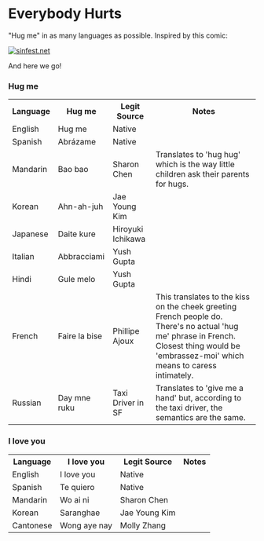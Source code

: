 Everybody Hurts
==============

"Hug me" in as many languages as possible.  Inspired by this comic:

[![sinfest.net](http://sinfest.net/comikaze/comics/2008-08-31.gif)](http://www.sinfest.net/archive_page.php?comicID=2917)

And here we go!

### Hug me
<table>
<tr>
<th>Language</th>
<th>Hug me</th>
<th>Legit Source</th>
<th>Notes</th>
</tr>
<tr>
<td>English</td>
<td>Hug me</td>
<td>Native</td>
<td></td>
</tr>
<tr>
<td>Spanish</td>
<td>Abrázame</td>
<td>Native</td>
<td></td>
</tr>
<tr>
<td>Mandarin</td>
<td>Bao bao</td>
<td>Sharon Chen</td>
<td>Translates to 'hug hug' which is the way little children ask their parents for hugs.</td>
</tr>
<tr>
<td>Korean</td>
<td>Ahn-ah-juh</td>
<td>Jae Young Kim</td>
<td></td>
</tr>
<tr>
<td>Japanese</td>
<td>Daite kure</td>
<td>Hiroyuki Ichikawa</td>
<td></td>
</tr>
<tr>
<td>Italian</td>
<td>Abbracciami</td>
<td>Yush Gupta</td>
<td></td>
</tr>
<tr>
<td>Hindi</td>
<td>Gule melo</td>
<td>Yush Gupta</td>
<td></td>
</tr>
<tr>
<td>French</td>
<td>Faire la bise</td>
<td>Phillipe Ajoux</td>
<td>This translates to the kiss on the cheek greeting French people do.  There's no actual 'hug me' phrase in French.  Closest thing would be 'embrassez-moi' which means to caress intimately.</td>
</tr>
<tr>
<td>Russian</td>
<td>Day mne ruku</td>
<td>Taxi Driver in SF</td>
<td>Translates to 'give me a hand' but, according to the taxi driver, the semantics are the same.</td>
</tr>
</table>


### I love you
<table>
<tr>
<th>Language</th>
<th>I love you</th>
<th>Legit Source</th>
<th>Notes</th>
</tr>
<tr>
<td>English</td>
<td>I love you</td>
<td>Native</td>
<td></td>
</tr>
<tr>
<td>Spanish</td>
<td>Te quiero</td>
<td>Native</td>
<td></td>
</tr>
<tr>
<td>Mandarin</td>
<td>Wo ai ni</td>
<td>Sharon Chen</td>
<td></td>
</tr>
<tr>
<td>Korean</td>
<td>Saranghae</td>
<td>Jae Young Kim</td>
<td></td>
</tr>
<tr>
<td>Cantonese</td>
<td>Wong aye nay</td>
<td>Molly Zhang</td>
<td></td>
</tr>
</table>
